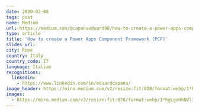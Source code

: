```yaml
---
date: 2020-03-08
tags: post
name: Medium
url: https://medium.com/@capanueduard98/how-to-create-a-power-apps-component-framework-pcf-e94228cf7fd3
type: article
title: 'How to create a Power Apps Component Framework (PCF)'
slides_url:
city: Rome
country: Italy
country_code: IT
language: Italian
recognitions:
  linkedin:
    - https://www.linkedin.com/in/eduardcapanu/
image_header: https://miro.medium.com/v2/resize:fit:828/format:webp/1*hgLgeHhNVl3TUra1_CPoDA.jpeg
images:
  - https://miro.medium.com/v2/resize:fit:828/format:webp/1*hgLgeHhNVl3TUra1_CPoDA.jpeg
---
```

